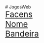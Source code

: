 <div>
       # JogosWeb
</div>
<div style="font-size: 26px;">
       <a href="PaginaWeb/facens.html">Facens</a>
</div>
<div style="font-size: 26px;">
       <a href="PaginaWeb/exemplo.html">Nome</a>
</div>
<div style="font-size: 26px;">
       <a href="PaginaWeb/bandeira.html">Bandeira</a>
</div>



